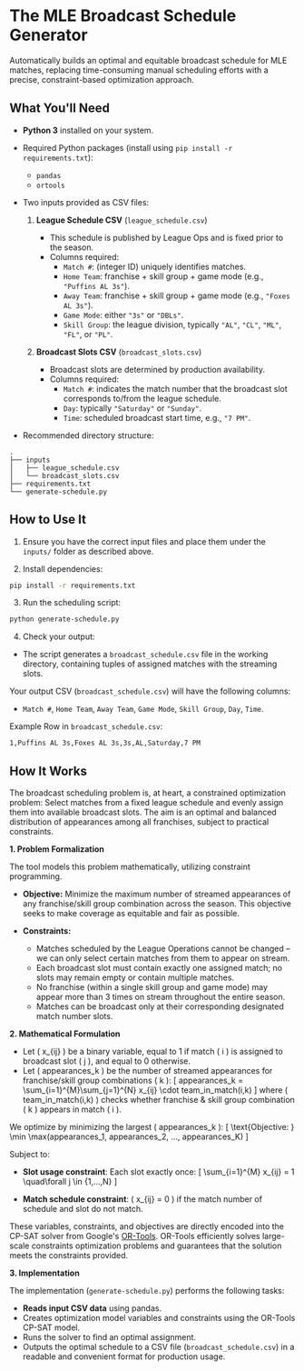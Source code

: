 # The MLE Broadcast Schedule Generator

Automatically builds an optimal and equitable broadcast schedule for MLE matches, replacing time-consuming manual scheduling efforts with a precise, constraint-based optimization approach.

## What You'll Need

- **Python 3** installed on your system.
- Required Python packages (install using `pip install -r requirements.txt`):
  - `pandas`
  - `ortools`
- Two inputs provided as CSV files:
  1. **League Schedule CSV** (`league_schedule.csv`)
     - This schedule is published by League Ops and is fixed prior to the season.
     - Columns required:
       - `Match #`: (integer ID) uniquely identifies matches.
       - `Home Team`: franchise + skill group + game mode (e.g., `"Puffins AL 3s"`).
       - `Away Team`: franchise + skill group + game mode (e.g., `"Foxes AL 3s"`).
       - `Game Mode`: either `"3s"` or `"DBLs"`.
       - `Skill Group`: the league division, typically `"AL"`, `"CL"`, `"ML"`, `"FL"`, or `"PL"`.
  
  2. **Broadcast Slots CSV** (`broadcast_slots.csv`)
     - Broadcast slots are determined by production availability.
     - Columns required:
       - `Match #`: indicates the match number that the broadcast slot corresponds to/from the league schedule.
       - `Day`: typically `"Saturday"` or `"Sunday"`.
       - `Time`: scheduled broadcast start time, e.g., `"7 PM"`.

- Recommended directory structure:
```
.
├── inputs
│   ├── league_schedule.csv
│   └── broadcast_slots.csv
├── requirements.txt
└── generate-schedule.py
```

## How to Use It

1. Ensure you have the correct input files and place them under the `inputs/` folder as described above.

2. Install dependencies:
```bash
pip install -r requirements.txt
```

3. Run the scheduling script:
```bash
python generate-schedule.py
```

4. Check your output:
- The script generates a `broadcast_schedule.csv` file in the working directory, containing tuples of assigned matches with the streaming slots.

Your output CSV (`broadcast_schedule.csv`) will have the following columns:
- `Match #`, `Home Team`, `Away Team`, `Game Mode`, `Skill Group`, `Day`, `Time`.

Example Row in `broadcast_schedule.csv`:
```
1,Puffins AL 3s,Foxes AL 3s,3s,AL,Saturday,7 PM
```

## How It Works

The broadcast scheduling problem is, at heart, a constrained optimization problem: Select matches from a fixed league schedule and evenly assign them into available broadcast slots. The aim is an optimal and balanced distribution of appearances among all franchises, subject to practical constraints.

**1. Problem Formalization**

The tool models this problem mathematically, utilizing constraint programming.

- **Objective:** Minimize the maximum number of streamed appearances of any franchise/skill group combination across the season. This objective seeks to make coverage as equitable and fair as possible.

- **Constraints:**  
  - Matches scheduled by the League Operations cannot be changed – we can only select certain matches from them to appear on stream.
  - Each broadcast slot must contain exactly one assigned match; no slots may remain empty or contain multiple matches.
  - No franchise (within a single skill group and game mode) may appear more than 3 times on stream throughout the entire season.
  - Matches can be broadcast only at their corresponding designated match number slots.

**2. Mathematical Formulation**

- Let \( x_{ij} \) be a binary variable, equal to 1 if match \( i \) is assigned to broadcast slot \( j \), and equal to 0 otherwise.
- Let \( appearances_k \) be the number of streamed appearances for franchise/skill group combinations \( k \):
  \[
  appearances_k = \sum_{i=1}^{M}\sum_{j=1}^{N} x_{ij} \cdot team\_in\_match(i,k)
  \]
  where \( team\_in\_match(i,k) \) checks whether franchise & skill group combination \( k \) appears in match \( i \).

We optimize by minimizing the largest \( appearances_k \):
\[
\text{Objective: } \min \max(appearances_1, appearances_2, ..., appearances_K)
\]

Subject to:
- **Slot usage constraint**: Each slot exactly once:
  \[
  \sum_{i=1}^{M} x_{ij} = 1 \quad\forall j \in \{1,...,N\}
  \]

- **Match schedule constraint**: \( x_{ij} = 0 \) if the match number of schedule and slot do not match.

These variables, constraints, and objectives are directly encoded into the CP-SAT solver from Google's [OR-Tools](https://developers.google.com/optimization). OR-Tools efficiently solves large-scale constraints optimization problems and guarantees that the solution meets the constraints provided.

**3. Implementation**

The implementation (`generate-schedule.py`) performs the following tasks:

- **Reads input CSV data** using pandas.
- Creates optimization model variables and constraints using the OR-Tools CP-SAT model.
- Runs the solver to find an optimal assignment.
- Outputs the optimal schedule to a CSV file (`broadcast_schedule.csv`) in a readable and convenient format for production usage.
